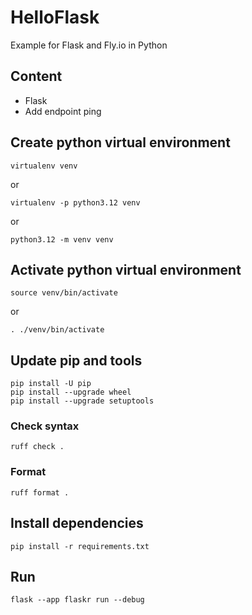 # HelloFlask
Example for Flask and Fly.io in Python

## Content
- Flask
- Add endpoint ping


## Create python virtual environment
```
virtualenv venv
```
or
```
virtualenv -p python3.12 venv
```
or
```
python3.12 -m venv venv
```
## Activate python virtual environment
```
source venv/bin/activate
```
or
```
. ./venv/bin/activate
```

## Update pip and tools
```
pip install -U pip
pip install --upgrade wheel
pip install --upgrade setuptools
```

### Check syntax
```
ruff check .
```
### Format
```
ruff format .
```
## Install dependencies
```
pip install -r requirements.txt
```
## Run
```
flask --app flaskr run --debug
```
